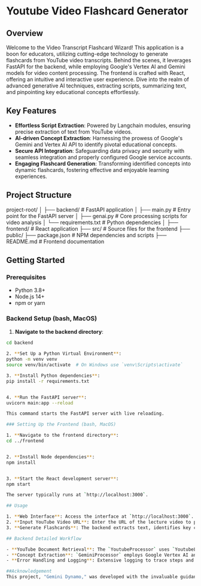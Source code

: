 # Youtube Video Flashcard Generator

## Overview
Welcome to the Video Transcript Flashcard Wizard! This application is a boon for educators, utilizing cutting-edge technology to generate flashcards from YouTube video transcripts. Behind the scenes, it leverages FastAPI for the backend, while employing Google's Vertex AI and Gemini models for video content processing. The frontend is crafted with React, offering an intuitive and interactive user experience. Dive into the realm of advanced generative AI techniques, extracting scripts, summarizing text, and pinpointing key educational concepts effortlessly.

## Key Features
- **Effortless Script Extraction**: Powered by Langchain modules, ensuring precise extraction of text from YouTube videos.
- **AI-driven Concept Extraction**: Harnessing the prowess of Google's Gemini and Vertex AI API to identify pivotal educational concepts.
- **Secure API Integration**: Safeguarding data privacy and security with seamless integration and properly configured Google service accounts.
- **Engaging Flashcard Generation**: Transforming identified concepts into dynamic flashcards, fostering effective and enjoyable learning experiences.

## Project Structure

project-root/
│
├── backend/             # FastAPI application
│   ├── main.py          # Entry point for the FastAPI server
│   ├── genai.py         # Core processing scripts for video analysis
│   └── requirements.txt # Python dependencies
│
├── frontend/            # React application
    ├── src/             # Source files for the frontend
    ├── public/
    ├── package.json     # NPM dependencies and scripts
    ├── README.md        # Frontend documentation


## Getting Started

### Prerequisites
- Python 3.8+
- Node.js 14+
- npm or yarn

### Backend Setup (bash, MacOS)

1. **Navigate to the backend directory**:
```bash
cd backend
    
2. **Set Up a Python Virtual Environment**:
python -m venv venv
source venv/bin/activate  # On Windows use `venv\Scripts\activate`

3. **Install Python dependencies**:
pip install -r requirements.txt


4. **Run the FastAPI server**:
uvicorn main:app --reload

This command starts the FastAPI server with live reloading.

### Setting Up the Frontend (bash, MacOS)

1. **Navigate to the frontend directory**:
cd ../frontend


2. **Install Node dependencies**:
npm install


3. **Start the React development server**:
npm start

The server typically runs at `http://localhost:3000`.

## Usage

1. **Web Interface**: Access the interface at `http://localhost:3000`.
2. **Input YouTube Video URL**: Enter the URL of the lecture video to process.
3. **Generate Flashcards**: The backend extracts text, identifies key concepts, and presents them as flashcards on the frontend.

## Backend Detailed Workflow

- **YouTube Document Retrieval**: The `YoutubeProcessor` uses `YoutubeLoader` to fetch video scripts, which are then split into manageable documents.
- **Concept Extraction**: `GeminiProcessor` employs Google Vertex AI and Gemini models to extract key concepts, showcasing the application of generative AI in educational technology.
- **Error Handling and Logging**: Extensive logging to trace steps and handle errors gracefully.

##Acknowledgement
This project, "Gemini Dynamo," was developed with the invaluable guidance and structured mission tasks provided by Radical AI. I extend my heartfelt thanks to Rex, the AI coach, whose expert advice steered me through the complexities of the project. Additionally, I am grateful for the instructional videos created by the Radical AI team. These resources not only explained the nuances of the code but also provided detailed insights into the subtleties of the project, enhancing my understanding and execution of the tasks. Their support has been instrumental in the successful completion of this project.

